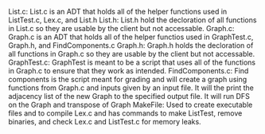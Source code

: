 List.c:
	List.c is an ADT that holds all of the helper functions used in
	ListTest.c, Lex.c, and List.h
List.h:
	List.h hold the decloration of all functions in List.c so they
	are usable by the client but not accessable.
Graph.c:
	Graph.c is an ADT that holds all of the helper functios used in GraphTest.c,
	Graph.h, and FindComponents.c
Graph.h:
	Graph.h holds the decloration of all functions in Graph.c so they are usable
	by the client but not accessable.
GraphTest.c: 
	GraphTest is meant to be a script that uses all of the functions in Graph.c to
	ensure that they work as intended. 
FindComponents.c: 
	Find components is the script meant for grading and will create a graph using
	functions from Graph.c and inputs given by an input file. It will the print the 
	adjacency list of the new Graph to the specified output file. It will run DFS on
	the Graph and transpose of Graph
MakeFile:
	Used to create executable files and to compile Lex.c and has
	commands to make ListTest, remove binaries, and check Lex.c and 
	ListTest.c for memory leaks.

~~~~~~~~~~~~~~~~~~~~~~~~~IGNORE .gitkeep ~~~~~~~~~~~~~~~~~~~~~~~~~~~~~~~~
